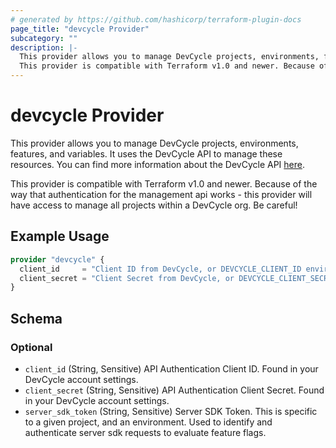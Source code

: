 ```yaml
---
# generated by https://github.com/hashicorp/terraform-plugin-docs
page_title: "devcycle Provider"
subcategory: ""
description: |-
  This provider allows you to manage DevCycle projects, environments, features, and variables. It uses the DevCycle API to manage these resources.  You can find more information about the DevCycle API here https://docs.devcycle.com/management-api/.
  This provider is compatible with Terraform v1.0 and newer. Because of the way that authentication for the management api works - this provider will have access to manage all projects within a DevCycle org. Be careful!
---
```


# devcycle Provider

This provider allows you to manage DevCycle projects, environments, features, and variables. It uses the DevCycle API to manage these resources.  You can find more information about the DevCycle API [here](https://docs.devcycle.com/management-api/).

This provider is compatible with Terraform v1.0 and newer. Because of the way that authentication for the management api works - this provider will have access to manage all projects within a DevCycle org. Be careful!

## Example Usage

```terraform
provider "devcycle" {
  client_id     = "Client ID from DevCycle, or DEVCYCLE_CLIENT_ID environment variable"
  client_secret = "Client Secret from DevCycle, or DEVCYCLE_CLIENT_SECRET environment variable"
}
```

<!-- schema generated by tfplugindocs -->
## Schema

### Optional

- `client_id` (String, Sensitive) API Authentication Client ID. Found in your DevCycle account settings.
- `client_secret` (String, Sensitive) API Authentication Client Secret. Found in your DevCycle account settings.
- `server_sdk_token` (String, Sensitive) Server SDK Token. This is specific to a given project, and an environment. Used to identify and authenticate server sdk requests to evaluate feature flags.
